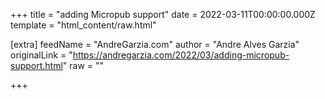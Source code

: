 
+++
title = "adding Micropub support"
date = 2022-03-11T00:00:00.000Z
template = "html_content/raw.html"

[extra]
feedName = "AndreGarzia.com"
author = "Andre Alves Garzia"
originalLink = "https://andregarzia.com/2022/03/adding-micropub-support.html"
raw = ""

+++

